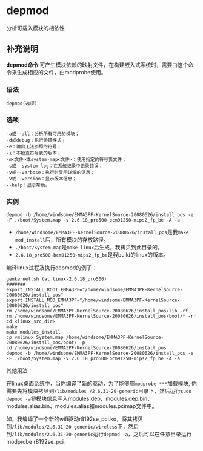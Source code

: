 depmod
===

分析可载入模块的相依性

## 补充说明

**depmod命令** 可产生模块依赖的映射文件，在构建嵌入式系统时，需要由这个命令来生成相应的文件，由modprobe使用。

### 语法  

```
depmod(选项)
```

### 选项  

```
-a或--all：分析所有可用的模块；
-d或debug：执行排错模式；
-e：输出无法参照的符号；
-i：不检查符号表的版本；
-m<文件>或system-map<文件>：使用指定的符号表文件；
-s或--system-log：在系统记录中记录错误；
-v或--verbose：执行时显示详细的信息；
-V或--version：显示版本信息；
--help：显示帮助。
```

### 实例  

```
depmod -b /home/windsome/EMMA3PF-KernelSource-20080626/install_pos -e -F ./boot/System.map -v 2.6.18_pro500-bcm91250-mips2_fp_be -A -a
```

*   `/home/windsome/EMMA3PF-KernelSource-20080626/install_pos`是我`make mod_install`后，所有模块的存放路径。
*   `./boot/System.map`是`make linux`后生成，我拷贝到此目录的。
*   `2.6.18_pro500-bcm91250-mips2_fp_be`是我build的linux的版本。

编译linux过程及执行depmod的例子：

```
genkernel.sh (at linux-2.6.18_pro500)
#######
export INSTALL_ROOT_EMMA3PF="/home/windsome/EMMA3PF-KernelSource-20080626/install_pos"
export INSTALL_MOD_EMMA3PF="/home/windsome/EMMA3PF-KernelSource-20080626/install_pos"
rm /home/windsome/EMMA3PF-KernelSource-20080626/install_pos/lib -rf
rm /home/windsome/EMMA3PF-KernelSource-20080626/install_pos/boot/* -rf
cd <linux_src_dir>
make
make modules_install
cp vmlinux System.map /home/windsome/EMMA3PF-KernelSource-20080626/install_pos/boot/ -p
cd /home/windsome/EMMA3PF-KernelSource-20080626/install_pos
depmod -b /home/windsome/EMMA3PF-KernelSource-20080626/install_pos -e -F ./boot/System.map -v 2.6.18_pro500-bcm91250-mips2_fp_be -A -a
```

其他用法：

在linux桌面系统中，当你编译了新的驱动，为了能够用`modprobe ***`加载模块, 你需要先将模块拷贝到`/lib/modules /2.6.31-20-generic`目录下，然后运行`sudo depmod -a`将模块信息写入modules.dep、modules.dep.bin、modules.alias.bin、modules.alias和modules.pcimap文件中。

如，我编译了一个新的wifi驱动r8192se_pci.ko，将其拷贝到`/lib/modules/2.6.31-20-generic/wireless`下，然后到`/lib/modules/2.6.31-20-generic`运行`depmod -a`，之后可以在任意目录运行modprobe r8192se_pci。


<!-- Linux命令行搜索引擎：https://jaywcjlove.github.io/linux-command/ -->